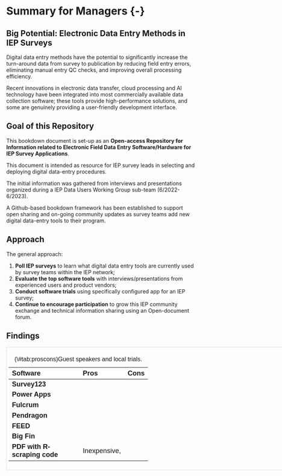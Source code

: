 
# Summary for Managers {-}

## Big Potential: Electronic Data Entry Methods in IEP Surveys

Digital data entry methods have the potential to significantly increase the turn-around data from survey to  publication by reducing field entry errors, eliminating manual entry QC checks, and improving overall processing efficiency. 

Recent innovations in electronic data transfer, cloud processing and AI technology have been integrated into most commercially available data collection software;  these tools provide high-performance solutions, and some are genuinely providing a user-friendly development interface.

## Goal of this Repository 

This bookdown document is set-up as an **Open-access Repository for Information related to Electronic Field Data Entry Software/Hardware for IEP Survey Applications**.

This document is intended as resource for IEP survey leads in selecting and deploying digital data-entry procedures.  

The initial information was gathered from interviews and presentations organized during a IEP Data Users Working Group sub-team (6/2022-6/2023).  

A Github-based bookdown framework has been established to support open sharing and on-going community updates as survey teams add new digital data-entry tools to their program.  


## Approach

The general approach: 

1. **Poll IEP surveys** to learn what digital data entry tools are currently used by survey teams within the IEP network; 
2. **Evaluate the top software tools** with interviews/presentations from experienced users and product vendors; 
3. **Conduct software trials** using specifically configured app for an IEP survey;
4. **Continue to encourage participation** to grow this IEP community exchange and technical information sharing using an Open-document forum.


## Findings


<div style="border: 1px solid #ddd; padding: 5px; overflow-x: scroll; width:800px; "><table class=" lightable-paper table" style='font-family: "Arial Narrow", arial, helvetica, sans-serif; margin-left: auto; margin-right: auto; font-size: 18px; width: auto !important; margin-left: auto; margin-right: auto;'>
<caption style="font-size: initial !important;">(\#tab:proscons)Guest speakers and local trials.</caption>
 <thead>
  <tr>
   <th style="text-align:left;position: sticky; top:0; background-color: #FFFFFF;"> Software </th>
   <th style="text-align:left;position: sticky; top:0; background-color: #FFFFFF;"> Pros </th>
   <th style="text-align:left;position: sticky; top:0; background-color: #FFFFFF;"> Cons </th>
  </tr>
 </thead>
<tbody>
  <tr>
   <td style="text-align:left;max-width: 4.5cm; font-weight: bold;"> Survey123 </td>
   <td style="text-align:left;max-width: 7cm; ">  </td>
   <td style="text-align:left;max-width: 10cm; ">  </td>
  </tr>
  <tr>
   <td style="text-align:left;max-width: 4.5cm; font-weight: bold;"> Power Apps </td>
   <td style="text-align:left;max-width: 7cm; ">  </td>
   <td style="text-align:left;max-width: 10cm; ">  </td>
  </tr>
  <tr>
   <td style="text-align:left;max-width: 4.5cm; font-weight: bold;"> Fulcrum </td>
   <td style="text-align:left;max-width: 7cm; ">  </td>
   <td style="text-align:left;max-width: 10cm; ">  </td>
  </tr>
  <tr>
   <td style="text-align:left;max-width: 4.5cm; font-weight: bold;"> Pendragon </td>
   <td style="text-align:left;max-width: 7cm; ">  </td>
   <td style="text-align:left;max-width: 10cm; ">  </td>
  </tr>
  <tr>
   <td style="text-align:left;max-width: 4.5cm; font-weight: bold;"> FEED </td>
   <td style="text-align:left;max-width: 7cm; ">  </td>
   <td style="text-align:left;max-width: 10cm; ">  </td>
  </tr>
  <tr>
   <td style="text-align:left;max-width: 4.5cm; font-weight: bold;"> Big Fin </td>
   <td style="text-align:left;max-width: 7cm; ">  </td>
   <td style="text-align:left;max-width: 10cm; ">  </td>
  </tr>
  <tr>
   <td style="text-align:left;max-width: 4.5cm; font-weight: bold;"> PDF with R-scraping code </td>
   <td style="text-align:left;max-width: 7cm; "> Inexpensive, </td>
   <td style="text-align:left;max-width: 10cm; ">  </td>
  </tr>
</tbody>
</table></div>
